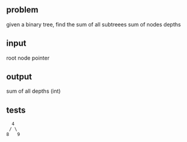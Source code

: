 ## problem

given a binary tree, find the sum of all subtreees sum of nodes depths

## input

root node pointer

## output

sum of all depths (int)

## tests
          
      4
     / \
    8   9

